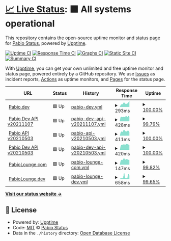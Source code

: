 # [📈 Live Status](https://staging.pabiostatus.com): <!--live status--> **🟩 All systems operational**

This repository contains the open-source uptime monitor and status page for [Pabio Status](https://pabiostatus.com), powered by [Upptime](https://github.com/upptime/upptime).

[![Uptime CI](https://github.com/pabio-status/staging/workflows/Uptime%20CI/badge.svg)](https://github.com/pabio-status/staging/actions?query=workflow%3A%22Uptime+CI%22)
[![Response Time CI](https://github.com/pabio-status/staging/workflows/Response%20Time%20CI/badge.svg)](https://github.com/pabio-status/staging/actions?query=workflow%3A%22Response+Time+CI%22)
[![Graphs CI](https://github.com/pabio-status/staging/workflows/Graphs%20CI/badge.svg)](https://github.com/pabio-status/staging/actions?query=workflow%3A%22Graphs+CI%22)
[![Static Site CI](https://github.com/pabio-status/staging/workflows/Static%20Site%20CI/badge.svg)](https://github.com/pabio-status/staging/actions?query=workflow%3A%22Static+Site+CI%22)
[![Summary CI](https://github.com/pabio-status/staging/workflows/Summary%20CI/badge.svg)](https://github.com/pabio-status/staging/actions?query=workflow%3A%22Summary+CI%22)

With [Upptime](https://upptime.js.org), you can get your own unlimited and free uptime monitor and status page, powered entirely by a GitHub repository. We use [Issues](https://github.com/pabio-status/staging/issues) as incident reports, [Actions](https://github.com/pabio-status/staging/actions) as uptime monitors, and [Pages](https://staging.pabiostatus.com) for the status page.

<!--start: status pages-->
<!-- This summary is generated by Upptime (https://github.com/upptime/upptime) -->
<!-- Do not edit this manually, your changes will be overwritten -->
<!-- prettier-ignore -->
| URL | Status | History | Response Time | Uptime |
| --- | ------ | ------- | ------------- | ------ |
| <img alt="" src="https://favicons.githubusercontent.com/pabio.dev" height="13"> [Pabio.dev](https://pabio.dev) | 🟩 Up | [pabio-dev.yml](https://github.com/pabio-status/staging/commits/HEAD/history/pabio-dev.yml) | <details><summary><img alt="Response time graph" src="./graphs/pabio-dev/response-time-week.png" height="20"> 293ms</summary><br><a href="https://staging.pabiostatus.com/history/pabio-dev"><img alt="Response time 301" src="https://img.shields.io/endpoint?url=https%3A%2F%2Fraw.githubusercontent.com%2Fpabio-status%2Fstaging%2FHEAD%2Fapi%2Fpabio-dev%2Fresponse-time.json"></a><br><a href="https://staging.pabiostatus.com/history/pabio-dev"><img alt="24-hour response time 481" src="https://img.shields.io/endpoint?url=https%3A%2F%2Fraw.githubusercontent.com%2Fpabio-status%2Fstaging%2FHEAD%2Fapi%2Fpabio-dev%2Fresponse-time-day.json"></a><br><a href="https://staging.pabiostatus.com/history/pabio-dev"><img alt="7-day response time 293" src="https://img.shields.io/endpoint?url=https%3A%2F%2Fraw.githubusercontent.com%2Fpabio-status%2Fstaging%2FHEAD%2Fapi%2Fpabio-dev%2Fresponse-time-week.json"></a><br><a href="https://staging.pabiostatus.com/history/pabio-dev"><img alt="30-day response time 292" src="https://img.shields.io/endpoint?url=https%3A%2F%2Fraw.githubusercontent.com%2Fpabio-status%2Fstaging%2FHEAD%2Fapi%2Fpabio-dev%2Fresponse-time-month.json"></a><br><a href="https://staging.pabiostatus.com/history/pabio-dev"><img alt="1-year response time 301" src="https://img.shields.io/endpoint?url=https%3A%2F%2Fraw.githubusercontent.com%2Fpabio-status%2Fstaging%2FHEAD%2Fapi%2Fpabio-dev%2Fresponse-time-year.json"></a></details> | <details><summary><a href="https://staging.pabiostatus.com/history/pabio-dev">100.00%</a></summary><a href="https://staging.pabiostatus.com/history/pabio-dev"><img alt="All-time uptime 100.00%" src="https://img.shields.io/endpoint?url=https%3A%2F%2Fraw.githubusercontent.com%2Fpabio-status%2Fstaging%2FHEAD%2Fapi%2Fpabio-dev%2Fuptime.json"></a><br><a href="https://staging.pabiostatus.com/history/pabio-dev"><img alt="24-hour uptime 100.00%" src="https://img.shields.io/endpoint?url=https%3A%2F%2Fraw.githubusercontent.com%2Fpabio-status%2Fstaging%2FHEAD%2Fapi%2Fpabio-dev%2Fuptime-day.json"></a><br><a href="https://staging.pabiostatus.com/history/pabio-dev"><img alt="7-day uptime 100.00%" src="https://img.shields.io/endpoint?url=https%3A%2F%2Fraw.githubusercontent.com%2Fpabio-status%2Fstaging%2FHEAD%2Fapi%2Fpabio-dev%2Fuptime-week.json"></a><br><a href="https://staging.pabiostatus.com/history/pabio-dev"><img alt="30-day uptime 100.00%" src="https://img.shields.io/endpoint?url=https%3A%2F%2Fraw.githubusercontent.com%2Fpabio-status%2Fstaging%2FHEAD%2Fapi%2Fpabio-dev%2Fuptime-month.json"></a><br><a href="https://staging.pabiostatus.com/history/pabio-dev"><img alt="1-year uptime 100.00%" src="https://img.shields.io/endpoint?url=https%3A%2F%2Fraw.githubusercontent.com%2Fpabio-status%2Fstaging%2FHEAD%2Fapi%2Fpabio-dev%2Fuptime-year.json"></a></details>
| <img alt="" src="https://favicons.githubusercontent.com/v20211107.pabioapi.dev" height="13"> [Pabio Dev API v20211107](https://v20211107.pabioapi.dev/health) | 🟩 Up | [pabio-dev-api-v20211107.yml](https://github.com/pabio-status/staging/commits/HEAD/history/pabio-dev-api-v20211107.yml) | <details><summary><img alt="Response time graph" src="./graphs/pabio-dev-api-v20211107/response-time-week.png" height="20"> 428ms</summary><br><a href="https://staging.pabiostatus.com/history/pabio-dev-api-v20211107"><img alt="Response time 430" src="https://img.shields.io/endpoint?url=https%3A%2F%2Fraw.githubusercontent.com%2Fpabio-status%2Fstaging%2FHEAD%2Fapi%2Fpabio-dev-api-v20211107%2Fresponse-time.json"></a><br><a href="https://staging.pabiostatus.com/history/pabio-dev-api-v20211107"><img alt="24-hour response time 407" src="https://img.shields.io/endpoint?url=https%3A%2F%2Fraw.githubusercontent.com%2Fpabio-status%2Fstaging%2FHEAD%2Fapi%2Fpabio-dev-api-v20211107%2Fresponse-time-day.json"></a><br><a href="https://staging.pabiostatus.com/history/pabio-dev-api-v20211107"><img alt="7-day response time 428" src="https://img.shields.io/endpoint?url=https%3A%2F%2Fraw.githubusercontent.com%2Fpabio-status%2Fstaging%2FHEAD%2Fapi%2Fpabio-dev-api-v20211107%2Fresponse-time-week.json"></a><br><a href="https://staging.pabiostatus.com/history/pabio-dev-api-v20211107"><img alt="30-day response time 435" src="https://img.shields.io/endpoint?url=https%3A%2F%2Fraw.githubusercontent.com%2Fpabio-status%2Fstaging%2FHEAD%2Fapi%2Fpabio-dev-api-v20211107%2Fresponse-time-month.json"></a><br><a href="https://staging.pabiostatus.com/history/pabio-dev-api-v20211107"><img alt="1-year response time 430" src="https://img.shields.io/endpoint?url=https%3A%2F%2Fraw.githubusercontent.com%2Fpabio-status%2Fstaging%2FHEAD%2Fapi%2Fpabio-dev-api-v20211107%2Fresponse-time-year.json"></a></details> | <details><summary><a href="https://staging.pabiostatus.com/history/pabio-dev-api-v20211107">99.79%</a></summary><a href="https://staging.pabiostatus.com/history/pabio-dev-api-v20211107"><img alt="All-time uptime 99.82%" src="https://img.shields.io/endpoint?url=https%3A%2F%2Fraw.githubusercontent.com%2Fpabio-status%2Fstaging%2FHEAD%2Fapi%2Fpabio-dev-api-v20211107%2Fuptime.json"></a><br><a href="https://staging.pabiostatus.com/history/pabio-dev-api-v20211107"><img alt="24-hour uptime 100.00%" src="https://img.shields.io/endpoint?url=https%3A%2F%2Fraw.githubusercontent.com%2Fpabio-status%2Fstaging%2FHEAD%2Fapi%2Fpabio-dev-api-v20211107%2Fuptime-day.json"></a><br><a href="https://staging.pabiostatus.com/history/pabio-dev-api-v20211107"><img alt="7-day uptime 99.79%" src="https://img.shields.io/endpoint?url=https%3A%2F%2Fraw.githubusercontent.com%2Fpabio-status%2Fstaging%2FHEAD%2Fapi%2Fpabio-dev-api-v20211107%2Fuptime-week.json"></a><br><a href="https://staging.pabiostatus.com/history/pabio-dev-api-v20211107"><img alt="30-day uptime 99.39%" src="https://img.shields.io/endpoint?url=https%3A%2F%2Fraw.githubusercontent.com%2Fpabio-status%2Fstaging%2FHEAD%2Fapi%2Fpabio-dev-api-v20211107%2Fuptime-month.json"></a><br><a href="https://staging.pabiostatus.com/history/pabio-dev-api-v20211107"><img alt="1-year uptime 99.82%" src="https://img.shields.io/endpoint?url=https%3A%2F%2Fraw.githubusercontent.com%2Fpabio-status%2Fstaging%2FHEAD%2Fapi%2Fpabio-dev-api-v20211107%2Fuptime-year.json"></a></details>
| <img alt="" src="https://favicons.githubusercontent.com/v20210503.pabioapi.com" height="13"> [Pabio API v20210503](https://v20210503.pabioapi.com/health) | 🟩 Up | [pabio-api-v20210503.yml](https://github.com/pabio-status/staging/commits/HEAD/history/pabio-api-v20210503.yml) | <details><summary><img alt="Response time graph" src="./graphs/pabio-api-v20210503/response-time-week.png" height="20"> 411ms</summary><br><a href="https://staging.pabiostatus.com/history/pabio-api-v20210503"><img alt="Response time 420" src="https://img.shields.io/endpoint?url=https%3A%2F%2Fraw.githubusercontent.com%2Fpabio-status%2Fstaging%2FHEAD%2Fapi%2Fpabio-api-v20210503%2Fresponse-time.json"></a><br><a href="https://staging.pabiostatus.com/history/pabio-api-v20210503"><img alt="24-hour response time 324" src="https://img.shields.io/endpoint?url=https%3A%2F%2Fraw.githubusercontent.com%2Fpabio-status%2Fstaging%2FHEAD%2Fapi%2Fpabio-api-v20210503%2Fresponse-time-day.json"></a><br><a href="https://staging.pabiostatus.com/history/pabio-api-v20210503"><img alt="7-day response time 411" src="https://img.shields.io/endpoint?url=https%3A%2F%2Fraw.githubusercontent.com%2Fpabio-status%2Fstaging%2FHEAD%2Fapi%2Fpabio-api-v20210503%2Fresponse-time-week.json"></a><br><a href="https://staging.pabiostatus.com/history/pabio-api-v20210503"><img alt="30-day response time 405" src="https://img.shields.io/endpoint?url=https%3A%2F%2Fraw.githubusercontent.com%2Fpabio-status%2Fstaging%2FHEAD%2Fapi%2Fpabio-api-v20210503%2Fresponse-time-month.json"></a><br><a href="https://staging.pabiostatus.com/history/pabio-api-v20210503"><img alt="1-year response time 420" src="https://img.shields.io/endpoint?url=https%3A%2F%2Fraw.githubusercontent.com%2Fpabio-status%2Fstaging%2FHEAD%2Fapi%2Fpabio-api-v20210503%2Fresponse-time-year.json"></a></details> | <details><summary><a href="https://staging.pabiostatus.com/history/pabio-api-v20210503">100.00%</a></summary><a href="https://staging.pabiostatus.com/history/pabio-api-v20210503"><img alt="All-time uptime 100.00%" src="https://img.shields.io/endpoint?url=https%3A%2F%2Fraw.githubusercontent.com%2Fpabio-status%2Fstaging%2FHEAD%2Fapi%2Fpabio-api-v20210503%2Fuptime.json"></a><br><a href="https://staging.pabiostatus.com/history/pabio-api-v20210503"><img alt="24-hour uptime 100.00%" src="https://img.shields.io/endpoint?url=https%3A%2F%2Fraw.githubusercontent.com%2Fpabio-status%2Fstaging%2FHEAD%2Fapi%2Fpabio-api-v20210503%2Fuptime-day.json"></a><br><a href="https://staging.pabiostatus.com/history/pabio-api-v20210503"><img alt="7-day uptime 100.00%" src="https://img.shields.io/endpoint?url=https%3A%2F%2Fraw.githubusercontent.com%2Fpabio-status%2Fstaging%2FHEAD%2Fapi%2Fpabio-api-v20210503%2Fuptime-week.json"></a><br><a href="https://staging.pabiostatus.com/history/pabio-api-v20210503"><img alt="30-day uptime 100.00%" src="https://img.shields.io/endpoint?url=https%3A%2F%2Fraw.githubusercontent.com%2Fpabio-status%2Fstaging%2FHEAD%2Fapi%2Fpabio-api-v20210503%2Fuptime-month.json"></a><br><a href="https://staging.pabiostatus.com/history/pabio-api-v20210503"><img alt="1-year uptime 100.00%" src="https://img.shields.io/endpoint?url=https%3A%2F%2Fraw.githubusercontent.com%2Fpabio-status%2Fstaging%2FHEAD%2Fapi%2Fpabio-api-v20210503%2Fuptime-year.json"></a></details>
| <img alt="" src="https://favicons.githubusercontent.com/v20210503.pabioapi.dev" height="13"> [Pabio Dev API v20210503](https://v20210503.pabioapi.dev/health) | 🟩 Up | [pabio-dev-api-v20210503.yml](https://github.com/pabio-status/staging/commits/HEAD/history/pabio-dev-api-v20210503.yml) | <details><summary><img alt="Response time graph" src="./graphs/pabio-dev-api-v20210503/response-time-week.png" height="20"> 420ms</summary><br><a href="https://staging.pabiostatus.com/history/pabio-dev-api-v20210503"><img alt="Response time 416" src="https://img.shields.io/endpoint?url=https%3A%2F%2Fraw.githubusercontent.com%2Fpabio-status%2Fstaging%2FHEAD%2Fapi%2Fpabio-dev-api-v20210503%2Fresponse-time.json"></a><br><a href="https://staging.pabiostatus.com/history/pabio-dev-api-v20210503"><img alt="24-hour response time 397" src="https://img.shields.io/endpoint?url=https%3A%2F%2Fraw.githubusercontent.com%2Fpabio-status%2Fstaging%2FHEAD%2Fapi%2Fpabio-dev-api-v20210503%2Fresponse-time-day.json"></a><br><a href="https://staging.pabiostatus.com/history/pabio-dev-api-v20210503"><img alt="7-day response time 420" src="https://img.shields.io/endpoint?url=https%3A%2F%2Fraw.githubusercontent.com%2Fpabio-status%2Fstaging%2FHEAD%2Fapi%2Fpabio-dev-api-v20210503%2Fresponse-time-week.json"></a><br><a href="https://staging.pabiostatus.com/history/pabio-dev-api-v20210503"><img alt="30-day response time 418" src="https://img.shields.io/endpoint?url=https%3A%2F%2Fraw.githubusercontent.com%2Fpabio-status%2Fstaging%2FHEAD%2Fapi%2Fpabio-dev-api-v20210503%2Fresponse-time-month.json"></a><br><a href="https://staging.pabiostatus.com/history/pabio-dev-api-v20210503"><img alt="1-year response time 416" src="https://img.shields.io/endpoint?url=https%3A%2F%2Fraw.githubusercontent.com%2Fpabio-status%2Fstaging%2FHEAD%2Fapi%2Fpabio-dev-api-v20210503%2Fresponse-time-year.json"></a></details> | <details><summary><a href="https://staging.pabiostatus.com/history/pabio-dev-api-v20210503">100.00%</a></summary><a href="https://staging.pabiostatus.com/history/pabio-dev-api-v20210503"><img alt="All-time uptime 100.00%" src="https://img.shields.io/endpoint?url=https%3A%2F%2Fraw.githubusercontent.com%2Fpabio-status%2Fstaging%2FHEAD%2Fapi%2Fpabio-dev-api-v20210503%2Fuptime.json"></a><br><a href="https://staging.pabiostatus.com/history/pabio-dev-api-v20210503"><img alt="24-hour uptime 100.00%" src="https://img.shields.io/endpoint?url=https%3A%2F%2Fraw.githubusercontent.com%2Fpabio-status%2Fstaging%2FHEAD%2Fapi%2Fpabio-dev-api-v20210503%2Fuptime-day.json"></a><br><a href="https://staging.pabiostatus.com/history/pabio-dev-api-v20210503"><img alt="7-day uptime 100.00%" src="https://img.shields.io/endpoint?url=https%3A%2F%2Fraw.githubusercontent.com%2Fpabio-status%2Fstaging%2FHEAD%2Fapi%2Fpabio-dev-api-v20210503%2Fuptime-week.json"></a><br><a href="https://staging.pabiostatus.com/history/pabio-dev-api-v20210503"><img alt="30-day uptime 100.00%" src="https://img.shields.io/endpoint?url=https%3A%2F%2Fraw.githubusercontent.com%2Fpabio-status%2Fstaging%2FHEAD%2Fapi%2Fpabio-dev-api-v20210503%2Fuptime-month.json"></a><br><a href="https://staging.pabiostatus.com/history/pabio-dev-api-v20210503"><img alt="1-year uptime 100.00%" src="https://img.shields.io/endpoint?url=https%3A%2F%2Fraw.githubusercontent.com%2Fpabio-status%2Fstaging%2FHEAD%2Fapi%2Fpabio-dev-api-v20210503%2Fuptime-year.json"></a></details>
| <img alt="" src="https://favicons.githubusercontent.com/pabiolounge.com" height="13"> [PabioLounge.com](https://pabiolounge.com) | 🟩 Up | [pabio-lounge-com.yml](https://github.com/pabio-status/staging/commits/HEAD/history/pabio-lounge-com.yml) | <details><summary><img alt="Response time graph" src="./graphs/pabio-lounge-com/response-time-week.png" height="20"> 147ms</summary><br><a href="https://staging.pabiostatus.com/history/pabio-lounge-com"><img alt="Response time 200" src="https://img.shields.io/endpoint?url=https%3A%2F%2Fraw.githubusercontent.com%2Fpabio-status%2Fstaging%2FHEAD%2Fapi%2Fpabio-lounge-com%2Fresponse-time.json"></a><br><a href="https://staging.pabiostatus.com/history/pabio-lounge-com"><img alt="24-hour response time 154" src="https://img.shields.io/endpoint?url=https%3A%2F%2Fraw.githubusercontent.com%2Fpabio-status%2Fstaging%2FHEAD%2Fapi%2Fpabio-lounge-com%2Fresponse-time-day.json"></a><br><a href="https://staging.pabiostatus.com/history/pabio-lounge-com"><img alt="7-day response time 147" src="https://img.shields.io/endpoint?url=https%3A%2F%2Fraw.githubusercontent.com%2Fpabio-status%2Fstaging%2FHEAD%2Fapi%2Fpabio-lounge-com%2Fresponse-time-week.json"></a><br><a href="https://staging.pabiostatus.com/history/pabio-lounge-com"><img alt="30-day response time 219" src="https://img.shields.io/endpoint?url=https%3A%2F%2Fraw.githubusercontent.com%2Fpabio-status%2Fstaging%2FHEAD%2Fapi%2Fpabio-lounge-com%2Fresponse-time-month.json"></a><br><a href="https://staging.pabiostatus.com/history/pabio-lounge-com"><img alt="1-year response time 200" src="https://img.shields.io/endpoint?url=https%3A%2F%2Fraw.githubusercontent.com%2Fpabio-status%2Fstaging%2FHEAD%2Fapi%2Fpabio-lounge-com%2Fresponse-time-year.json"></a></details> | <details><summary><a href="https://staging.pabiostatus.com/history/pabio-lounge-com">99.82%</a></summary><a href="https://staging.pabiostatus.com/history/pabio-lounge-com"><img alt="All-time uptime 99.98%" src="https://img.shields.io/endpoint?url=https%3A%2F%2Fraw.githubusercontent.com%2Fpabio-status%2Fstaging%2FHEAD%2Fapi%2Fpabio-lounge-com%2Fuptime.json"></a><br><a href="https://staging.pabiostatus.com/history/pabio-lounge-com"><img alt="24-hour uptime 98.72%" src="https://img.shields.io/endpoint?url=https%3A%2F%2Fraw.githubusercontent.com%2Fpabio-status%2Fstaging%2FHEAD%2Fapi%2Fpabio-lounge-com%2Fuptime-day.json"></a><br><a href="https://staging.pabiostatus.com/history/pabio-lounge-com"><img alt="7-day uptime 99.82%" src="https://img.shields.io/endpoint?url=https%3A%2F%2Fraw.githubusercontent.com%2Fpabio-status%2Fstaging%2FHEAD%2Fapi%2Fpabio-lounge-com%2Fuptime-week.json"></a><br><a href="https://staging.pabiostatus.com/history/pabio-lounge-com"><img alt="30-day uptime 99.89%" src="https://img.shields.io/endpoint?url=https%3A%2F%2Fraw.githubusercontent.com%2Fpabio-status%2Fstaging%2FHEAD%2Fapi%2Fpabio-lounge-com%2Fuptime-month.json"></a><br><a href="https://staging.pabiostatus.com/history/pabio-lounge-com"><img alt="1-year uptime 99.98%" src="https://img.shields.io/endpoint?url=https%3A%2F%2Fraw.githubusercontent.com%2Fpabio-status%2Fstaging%2FHEAD%2Fapi%2Fpabio-lounge-com%2Fuptime-year.json"></a></details>
| <img alt="" src="https://favicons.githubusercontent.com/pabiolounge.dev" height="13"> [PabioLounge.dev](https://pabiolounge.dev) | 🟩 Up | [pabio-lounge-dev.yml](https://github.com/pabio-status/staging/commits/HEAD/history/pabio-lounge-dev.yml) | <details><summary><img alt="Response time graph" src="./graphs/pabio-lounge-dev/response-time-week.png" height="20"> 658ms</summary><br><a href="https://staging.pabiostatus.com/history/pabio-lounge-dev"><img alt="Response time 376" src="https://img.shields.io/endpoint?url=https%3A%2F%2Fraw.githubusercontent.com%2Fpabio-status%2Fstaging%2FHEAD%2Fapi%2Fpabio-lounge-dev%2Fresponse-time.json"></a><br><a href="https://staging.pabiostatus.com/history/pabio-lounge-dev"><img alt="24-hour response time 1006" src="https://img.shields.io/endpoint?url=https%3A%2F%2Fraw.githubusercontent.com%2Fpabio-status%2Fstaging%2FHEAD%2Fapi%2Fpabio-lounge-dev%2Fresponse-time-day.json"></a><br><a href="https://staging.pabiostatus.com/history/pabio-lounge-dev"><img alt="7-day response time 658" src="https://img.shields.io/endpoint?url=https%3A%2F%2Fraw.githubusercontent.com%2Fpabio-status%2Fstaging%2FHEAD%2Fapi%2Fpabio-lounge-dev%2Fresponse-time-week.json"></a><br><a href="https://staging.pabiostatus.com/history/pabio-lounge-dev"><img alt="30-day response time 426" src="https://img.shields.io/endpoint?url=https%3A%2F%2Fraw.githubusercontent.com%2Fpabio-status%2Fstaging%2FHEAD%2Fapi%2Fpabio-lounge-dev%2Fresponse-time-month.json"></a><br><a href="https://staging.pabiostatus.com/history/pabio-lounge-dev"><img alt="1-year response time 376" src="https://img.shields.io/endpoint?url=https%3A%2F%2Fraw.githubusercontent.com%2Fpabio-status%2Fstaging%2FHEAD%2Fapi%2Fpabio-lounge-dev%2Fresponse-time-year.json"></a></details> | <details><summary><a href="https://staging.pabiostatus.com/history/pabio-lounge-dev">99.65%</a></summary><a href="https://staging.pabiostatus.com/history/pabio-lounge-dev"><img alt="All-time uptime 99.96%" src="https://img.shields.io/endpoint?url=https%3A%2F%2Fraw.githubusercontent.com%2Fpabio-status%2Fstaging%2FHEAD%2Fapi%2Fpabio-lounge-dev%2Fuptime.json"></a><br><a href="https://staging.pabiostatus.com/history/pabio-lounge-dev"><img alt="24-hour uptime 100.00%" src="https://img.shields.io/endpoint?url=https%3A%2F%2Fraw.githubusercontent.com%2Fpabio-status%2Fstaging%2FHEAD%2Fapi%2Fpabio-lounge-dev%2Fuptime-day.json"></a><br><a href="https://staging.pabiostatus.com/history/pabio-lounge-dev"><img alt="7-day uptime 99.65%" src="https://img.shields.io/endpoint?url=https%3A%2F%2Fraw.githubusercontent.com%2Fpabio-status%2Fstaging%2FHEAD%2Fapi%2Fpabio-lounge-dev%2Fuptime-week.json"></a><br><a href="https://staging.pabiostatus.com/history/pabio-lounge-dev"><img alt="30-day uptime 99.92%" src="https://img.shields.io/endpoint?url=https%3A%2F%2Fraw.githubusercontent.com%2Fpabio-status%2Fstaging%2FHEAD%2Fapi%2Fpabio-lounge-dev%2Fuptime-month.json"></a><br><a href="https://staging.pabiostatus.com/history/pabio-lounge-dev"><img alt="1-year uptime 99.96%" src="https://img.shields.io/endpoint?url=https%3A%2F%2Fraw.githubusercontent.com%2Fpabio-status%2Fstaging%2FHEAD%2Fapi%2Fpabio-lounge-dev%2Fuptime-year.json"></a></details>

<!--end: status pages-->

[**Visit our status website →**](https://staging.pabiostatus.com)

## 📄 License

- Powered by: [Upptime](https://github.com/upptime/upptime)
- Code: [MIT](./LICENSE) © [Pabio Status](https://pabiostatus.com)
- Data in the `./history` directory: [Open Database License](https://opendatacommons.org/licenses/odbl/1-0/)
